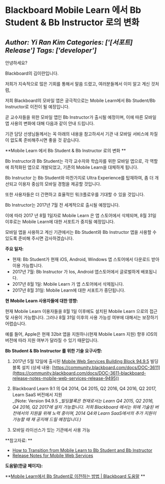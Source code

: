 # Blackboard Mobile Learn 에서 Bb Student &amp; Bb Instructor 로의 변화
*Author: Yi Ran Kim*
*Categories: ['[서포트] Release']*
*Tags: ['developer']*
---
안녕하세요?

Blackboard의 김이란입니다.

저희가 지속적으로 많은 기회를 통해서 말씀 드렸고, 여러분들께서 이미 알고 계신 것처럼,

저희 Blackboard의 모바일 앱은 궁극적으로는 Mobile Learn에서 Bb Student/Bb Instructor로 이전이 될
예정입니다.

곧 교수자들을 위한 모바일 앱인 Bb Instructor가 출시될 예정이며, 이에 따른 모바일 앱 사용의 변화에 대해 다음과 같이 안내
드립니다.

기관 담당 선생님들께서는 꼭 아래의 내용을 참고하셔서 기관 내 모바일 서비스에 차질이 없도록 준비해주시면 좋을 것 같습니다.

**Mobile Learn 에서 Bb Student & Bb Instructor 로의 변화 **

Bb Instructor과 Bb Student는 각각 교수자와 학습자를 위한 모바일 앱으로, 각 역할에 최적화된 앱으로 개발되었고, 기존의
Mobile Learn을 대체하게 됩니다.

Bb Instructor 는 Bb Student와 마찬가지로 Ultra Experience를 탑재하여, 좀 더 개선되고 이용자 중심의 모바일
경험을 제공할 것입니다.

또한 사용자들은 더 간편하고 효율적인 워크플로우를 기대할 수 있을 것입니다.

Bb Instructor는 2017년 7월 전 세계적으로 출시될 예정입니다.

이에 따라 2017 년 8월 1일자로 Mobile Learn 은 앱 스토어에서 삭제되며, 8월 31일 이후로는 Mobile Learn에 대한
서포트가 중지될 예정입니다.

모바일 앱을 사용하고 계신 기관에서는 Bb Student와 Bb Instructor 앱을 사용할 수 있도록 준비해 주시면 감사하겠습니다.

**주요 일자:**

  * 현재: Bb Student가 현재 iOS, Android, Windows 앱 스토어에서 다운로드 받아 이용 가능합니다. 
  * 2017년 7월: Bb Instructor 가 Ios, Android 앱스토어에서 글로벌하게 배포됩니다.
  * 2017년 8월 1일: Mobile Learn 가 앱 스토어에서 삭제됩니다. 
  * 2017년 8월 31일: Mobile Learn에 대한 서포트가 중단됩니다. 

**현 Mobile Learn 사용자들에 대한 영향:**

현재 Mobile Learn 이용자들을 8월 1일 이후에도 설치된 Mobile Learn 으로의 접근 및 사용이 가능합니다. 그러나 8월
31일 이후의 사용 가능성 여부에 대해서는 보장하기 어렵습니다.

예를 들어, Apple은 현재 32bit 앱을 지원하나(현재 Mobile Learn 지원) 향후 iOS의 버전에 따라 지원 여부가 달라질 수
있기 때문입니다.

**Bb Student & Bb Instructor 를 위한 기술 요구사항:**

  1. 2017년 5월 12일에 출시된 [Mobile Web Services Building Block 94.9.5](https://help.blackboard.com%2FLearn%2FAdministrator%2FHosting%2FRelease_Notes%2FRelease_Notes_for_Building_Blocks%2FRelease_Notes_for_Mobile_Web_Services) 빌딩블록 설치 (상세 내용: [https://community.blackboard.com/docs/DOC-3611](https://community.blackboard.com/docs/DOC-3611-blackboard-release-notes-mobile-web-services-release-9495))
  2. Blackboard Learn 9.1 의 Q4 2014, Q4 2015, Q2 2016, Q4 2016, Q2 2017, Learn SaaS 버전에서 지원   
_(Note: Version 94.9.5 __빌딩블록은 현재로서는 Learn Q4 2015, Q2 2016, Q4 2016, Q2 2017에
설치 가능합니다. 저희 Blackboard 에서는 위에 기술된 버전에서의 지원을 위해 노력 중이며, 2014 Q4와 Learn SaaS에서의
추가 지원이 가능할 때 재 공지해 드릴 예정입니다.)_

  3. 모바일 라이선스가 있는 기관에서 사용 가능 

**참고자료: **

  * [How to Transition from Mobile Learn to Bb Student and Bb Instructor](https://help.blackboard.com%2FBb_Student%2FAdministrator%2FHow_to_Transition_from_Mobile_Learn_to_Bb_Student_and_Bb_Instructor)
  * [Release Notes for Mobile Web Services](https://help.blackboard.com%2FLearn%2FAdministrator%2FHosting%2FRelease_Notes%2FRelease_Notes_for_Building_Blocks%2FRelease_Notes_for_Mobile_Web_Services)

**도움말(한글 페이지):**

**[Mobile Learn에서 Bb Student로 이전하는 방법 | Blackboard 도움말](https://help.blackboard.com%2Fko-kr%2FBb_Student%2FAdministrator%2FHow_to_Transition_from_Mobile_Learn_to_Bb_Student_and_Bb_Instructor) **

